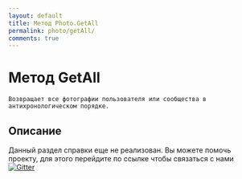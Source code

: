 ```yaml
---
layout: default
title: Метод Photo.GetAll
permalink: photo/getAll/
comments: true
---
```

# Метод GetAll
	Возвращает все фотографии пользователя или сообщества в антихронологическом порядке.

## Описание
Данный раздел справки еще не реализован. Вы  можете помочь проекту, для этого перейдите по ссылке чтобы связаться с нами [![Gitter](https://badges.gitter.im/Join%20Chat.svg)](https://gitter.im/vknet/vk?utm_source=badge&utm_medium=badge&utm_campaign=pr-badge)
